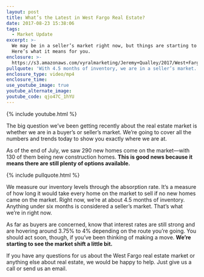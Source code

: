 ```yaml
---
layout: post
title: What’s the Latest in West Fargo Real Estate?
date: 2017-08-23 15:38:06
tags:
  - Market Update
excerpt: >-
  We may be in a seller’s market right now, but things are starting to shift.
  Here’s what it means for you.
enclosure: >-
  https://s3.amazonaws.com/vyralmarketing/Jeremy+Qualley/2017/West+Fargo+Real+Estate-+Market+Update.mp4
pullquote: 'With 4.5 months of inventory, we are in a seller’s market.'
enclosure_type: video/mp4
enclosure_time:
use_youtube_image: true
youtube_alternate_image:
youtube_code: qjo47C_1hYU
---
```



{% include youtube.html %}

The big question we’ve been getting recently about the real estate market is whether we are in a buyer’s or seller’s market. We’re going to cover all the numbers and trends today to show you exactly where we are at.

As of the end of July, we saw 290 new homes come on the market—with 130 of them being new construction homes. **This is good news because it means there are still plenty of options available.**

{% include pullquote.html %}

We measure our inventory levels through the absorption rate. It’s a measure of how long it would take every home on the market to sell if no new homes came on the market. Right now, we’re at about 4.5 months of inventory. Anything under six months is considered a seller’s market. That’s what we’re in right now.

As far as buyers are concerned, know that interest rates are still strong and are hovering around 3.75% to 4% depending on the route you’re going. You should act soon, though, if you’ve been thinking of making a move. **We’re starting to see the market shift a little bit.**

If you have any questions for us about the West Fargo real estate market or anything else about real estate, we would be happy to help. Just give us a call or send us an email.
<br>&nbsp;